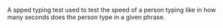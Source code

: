 A spped typing test used to test the speed of a person typing like in how many seconds does the person type in a given phrase.